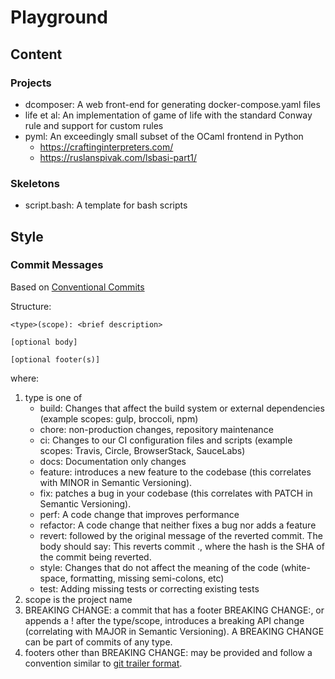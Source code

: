 # Playground

## Content

### Projects

- dcomposer: A web front-end for generating docker-compose.yaml files
- life et al: An implementation of game of life with the standard Conway rule and support for custom rules
- pyml: An exceedingly small subset of the OCaml frontend in Python
  - https://craftinginterpreters.com/
  - https://ruslanspivak.com/lsbasi-part1/

### Skeletons

- script.bash: A template for bash scripts

## Style

### Commit Messages

Based on [Conventional Commits](https://www.conventionalcommits.org/en/v1.0.0)

Structure:
~~~
<type>(scope): <brief description>

[optional body]

[optional footer(s)]
~~~

where:
1. type is one of
   - build: Changes that affect the build system or external dependencies (example scopes: gulp, broccoli, npm)
   - chore: non-production changes, repository maintenance
   - ci: Changes to our CI configuration files and scripts (example scopes: Travis, Circle, BrowserStack, SauceLabs)
   - docs: Documentation only changes
   - feature: introduces a new feature to the codebase (this correlates with MINOR in Semantic Versioning).
   - fix: patches a bug in your codebase (this correlates with PATCH in Semantic Versioning).
   - perf: A code change that improves performance
   - refactor: A code change that neither fixes a bug nor adds a feature
   - revert: followed by the original message of the reverted commit. The body should say: This reverts commit <hash>., where the hash is the SHA of the commit being reverted.
   - style: Changes that do not affect the meaning of the code (white-space, formatting, missing semi-colons, etc)
   - test: Adding missing tests or correcting existing tests
1. scope is the project name
1. BREAKING CHANGE: a commit that has a footer BREAKING CHANGE:, or appends a ! after the type/scope, introduces a breaking API change (correlating with MAJOR in Semantic Versioning). A BREAKING CHANGE can be part of commits of any type.
1. footers other than BREAKING CHANGE: <description> may be provided and follow a convention similar to [git trailer format](https://git-scm.com/docs/git-interpret-trailers).
